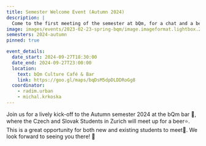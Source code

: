 ```yaml
---
title: Semester Welcome Event (Autumn 2024)
description: |
  Come to the first meeting of the semester at bQm, for a chat and a beer 🥳
image: images/events/2023-02-23-spring-bqm/image.imageformat.lightbox.25242075.jpg
semesters: 2024-autumn
pinned: true

event_details:
  date_start: 2024-09-27T18:30:00
  date_end: 2024-09-27T23:00:00
  location:
    text: bQm Culture Café & Bar
    link: https://goo.gl/maps/bqDsM5dpDLDDRoGg8
  coordinator:
    - radim.urban
    - michal.krkoska
---
```


Join us for a lively kick-off to the Autumn semester 2024 at the bQm bar 🍻, where the Czech and Slovak Students in Zurich will meet up for a beer⭐. This is a great opportunity for both new and existing students to meet🤝. We look forward to seeing you there! 🎉
